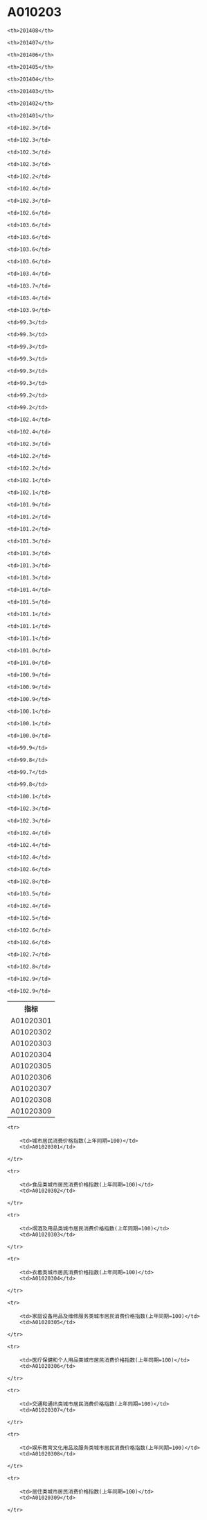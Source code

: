 A010203
======


<table>

<tr>
    <th>指标</th>
    
    <th>201408</th>
    
    <th>201407</th>
    
    <th>201406</th>
    
    <th>201405</th>
    
    <th>201404</th>
    
    <th>201403</th>
    
    <th>201402</th>
    
    <th>201401</th>
    
</tr>


<tr>
    <td>A01020301</td>
    
    <td>102.3</td>
    
    <td>102.3</td>
    
    <td>102.3</td>
    
    <td>102.3</td>
    
    <td>102.2</td>
    
    <td>102.4</td>
    
    <td>102.3</td>
    
    <td>102.6</td>
    

</tr>

<tr>
    <td>A01020302</td>
    
    <td>103.6</td>
    
    <td>103.6</td>
    
    <td>103.6</td>
    
    <td>103.6</td>
    
    <td>103.4</td>
    
    <td>103.7</td>
    
    <td>103.4</td>
    
    <td>103.9</td>
    

</tr>

<tr>
    <td>A01020303</td>
    
    <td>99.3</td>
    
    <td>99.3</td>
    
    <td>99.3</td>
    
    <td>99.3</td>
    
    <td>99.3</td>
    
    <td>99.3</td>
    
    <td>99.2</td>
    
    <td>99.2</td>
    

</tr>

<tr>
    <td>A01020304</td>
    
    <td>102.4</td>
    
    <td>102.4</td>
    
    <td>102.3</td>
    
    <td>102.2</td>
    
    <td>102.2</td>
    
    <td>102.1</td>
    
    <td>102.1</td>
    
    <td>101.9</td>
    

</tr>

<tr>
    <td>A01020305</td>
    
    <td>101.2</td>
    
    <td>101.2</td>
    
    <td>101.3</td>
    
    <td>101.3</td>
    
    <td>101.3</td>
    
    <td>101.3</td>
    
    <td>101.4</td>
    
    <td>101.5</td>
    

</tr>

<tr>
    <td>A01020306</td>
    
    <td>101.1</td>
    
    <td>101.1</td>
    
    <td>101.1</td>
    
    <td>101.0</td>
    
    <td>101.0</td>
    
    <td>100.9</td>
    
    <td>100.9</td>
    
    <td>100.9</td>
    

</tr>

<tr>
    <td>A01020307</td>
    
    <td>100.1</td>
    
    <td>100.1</td>
    
    <td>100.0</td>
    
    <td>99.9</td>
    
    <td>99.8</td>
    
    <td>99.7</td>
    
    <td>99.8</td>
    
    <td>100.1</td>
    

</tr>

<tr>
    <td>A01020308</td>
    
    <td>102.3</td>
    
    <td>102.3</td>
    
    <td>102.4</td>
    
    <td>102.4</td>
    
    <td>102.4</td>
    
    <td>102.6</td>
    
    <td>102.8</td>
    
    <td>103.5</td>
    

</tr>

<tr>
    <td>A01020309</td>
    
    <td>102.4</td>
    
    <td>102.5</td>
    
    <td>102.6</td>
    
    <td>102.6</td>
    
    <td>102.7</td>
    
    <td>102.8</td>
    
    <td>102.9</td>
    
    <td>102.9</td>
    

</tr>


</table>

<table>
    
    <tr>

        <td>城市居民消费价格指数(上年同期=100)</td>
        <td>A01020301</td>

    </tr>
    
    <tr>

        <td>食品类城市居民消费价格指数(上年同期=100)</td>
        <td>A01020302</td>

    </tr>
    
    <tr>

        <td>烟酒及用品类城市居民消费价格指数(上年同期=100)</td>
        <td>A01020303</td>

    </tr>
    
    <tr>

        <td>衣着类城市居民消费价格指数(上年同期=100)</td>
        <td>A01020304</td>

    </tr>
    
    <tr>

        <td>家庭设备用品及维修服务类城市居民消费价格指数(上年同期=100)</td>
        <td>A01020305</td>

    </tr>
    
    <tr>

        <td>医疗保健和个人用品类城市居民消费价格指数(上年同期=100)</td>
        <td>A01020306</td>

    </tr>
    
    <tr>

        <td>交通和通讯类城市居民消费价格指数(上年同期=100)</td>
        <td>A01020307</td>

    </tr>
    
    <tr>

        <td>娱乐教育文化用品及服务类城市居民消费价格指数(上年同期=100)</td>
        <td>A01020308</td>

    </tr>
    
    <tr>

        <td>居住类城市居民消费价格指数(上年同期=100)</td>
        <td>A01020309</td>

    </tr>
    
</table>